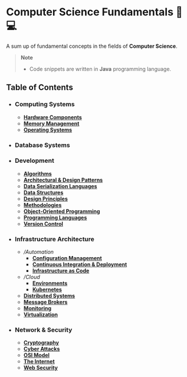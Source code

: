 # Computer Science Fundamentals 📖💻
A sum up of fundamental concepts in the fields of **Computer Science**.

> **Note**  
> - Code snippets are written in **Java** programming language.

## Table of Contents
- ### Computing Systems
	- [**Hardware Components**](/Computing%20Systems/Hardware%20Components.md)
	- [**Memory Management**](/Computing%20Systems/Memory%20Management.md)
	- [**Operating Systems**](/Computing%20Systems/Operating%20Systems.md)
- ### Database Systems
- ### Development
	- [**Algorithms**](/Development/Algorithms.md)
	- [**Architectural & Design Patterns**](/Development/Architectural%20&%20Design%20Patterns.md)
	- [**Data Serialization Languages**](/Development/Data%20Serialization%20Languages.md)
	- [**Data Structures**](/Development/Data%20Structures.md)
	- [**Design Principles**](/Development/Design%20Principles.md)
	- [**Methodologies**](/Development/Methodologies.md)
	- [**Object-Oriented Programming**](/Development/Object-Oriented%20Programming.md)
	- [**Programming Languages**](/Development/Programming%20Languages.md)
	- [**Version Control**](/Development/Version%20Control.md)
- ### Infrastructure Architecture
	- _/Automation_
		- [**Configuration Management**](/Infrastructure%20Architecture/Automation/Configuration%20Management.md)
		- [**Continuous Integration & Deployment**](/Infrastructure%20Architecture/Automation/Continuous%20Integration%20&%20Deployment.md)
		- [**Infrastructure as Code**](/Infrastructure%20Architecture/Automation/Infrastructure%20as%20Code.md)
	- _/Cloud_
		- [**Environments**](/Infrastructure%20Architecture/Cloud/Environments.md)
		- [**Kubernetes**](/Infrastructure%20Architecture/Cloud/Kubernetes.md)
	- [**Distributed Systems**](/Infrastructure%20Architecture/Distributed%20Systems.md)
	- [**Message Brokers**](/Infrastructure%20Architecture/Message%20Brokers.md)
	- [**Monitoring**](/Infrastructure%20Architecture/Monitoring.md)
	- [**Virtualization**](/Infrastructure%20Architecture/Virtualization.md)
- ### Network & Security
	- [**Cryptography**](/Network%20&%20Security/Cryptography.md)
	- [**Cyber Attacks**](/Network%20&%20Security/Cyber%20Attacks.md)
	- [**OSI Model**](/Network%20&%20Security/OSI%20Model.md)
	- [**The Internet**](/Network%20&%20Security/The%20Internet.md)
	- [**Web Security**](/Network%20&%20Security/Web%20Security.md)
